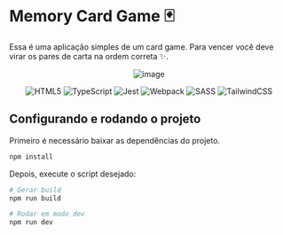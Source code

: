# Memory Card Game 🃏

Essa é uma aplicação simples de um card game. Para vencer você deve virar os pares de carta na ordem correta ✨.

<div align=center>
  
![image](https://user-images.githubusercontent.com/55285816/171072451-4d173c11-a0a7-4bd3-8b55-6bd457a14602.png)

</div>

<div display="inline-block" align="center">

![HTML5](https://img.shields.io/badge/html5-%23E34F26.svg?style=for-the-badge&logo=html5&logoColor=white)
![TypeScript](https://img.shields.io/badge/typescript-%23007ACC.svg?style=for-the-badge&logo=typescript&logoColor=white)
![Jest](https://img.shields.io/badge/-jest-%23C21325?style=for-the-badge&logo=jest&logoColor=white)
![Webpack](https://img.shields.io/badge/webpack-%238DD6F9.svg?style=for-the-badge&logo=webpack&logoColor=black)
![SASS](https://img.shields.io/badge/SASS-hotpink.svg?style=for-the-badge&logo=SASS&logoColor=white)
![TailwindCSS](https://img.shields.io/badge/tailwindcss-%2338B2AC.svg?style=for-the-badge&logo=tailwind-css&logoColor=white)

</div>


## Configurando e rodando o projeto

Primeiro é necessário baixar as dependências do projeto.

```bash
npm install
```

Depois, execute o script desejado:

```bash
# Gerar build
npm run build

# Rodar em modo dev
npm run dev
```
